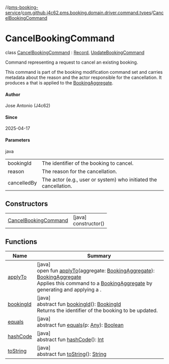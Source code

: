 //[pms-booking-service](../../../index.md)/[com.github.j4c62.pms.booking.domain.driver.command.types](../index.md)/[CancelBookingCommand](index.md)

# CancelBookingCommand

class [CancelBookingCommand](index.md) : [Record](https://docs.oracle.com/en/java/javase/23/docs/api/java.base/java/lang/Record.html), [UpdateBookingCommand](../-update-booking-command/index.md)

Command representing a request to cancel an existing booking. 

This command is part of the booking modification command set and carries metadata about the reason and the actor responsible for the cancellation. It produces a  that is applied to the [BookingAggregate](../../com.github.j4c62.pms.booking.domain.aggregate/-booking-aggregate/index.md).

#### Author

Jose Antonio (J4c62)

#### Since

2025-04-17

#### Parameters

java

|             |                                                                  |
|-------------|------------------------------------------------------------------|
| bookingId   | The identifier of the booking to cancel.                         |
| reason      | The reason for the cancellation.                                 |
| cancelledBy | The actor (e.g., user or system) who initiated the cancellation. |

## Constructors

| | |
|---|---|
| [CancelBookingCommand](-cancel-booking-command.md) | [java]<br>constructor() |

## Functions

| Name | Summary |
|---|---|
| [applyTo](apply-to.md) | [java]<br>open fun [applyTo](apply-to.md)(aggregate: [BookingAggregate](../../com.github.j4c62.pms.booking.domain.aggregate/-booking-aggregate/index.md)): [BookingAggregate](../../com.github.j4c62.pms.booking.domain.aggregate/-booking-aggregate/index.md)<br>Applies this command to a [BookingAggregate](../../com.github.j4c62.pms.booking.domain.aggregate/-booking-aggregate/index.md) by generating and applying a . |
| [bookingId](../-update-booking-command/booking-id.md) | [java]<br>abstract fun [bookingId](../-update-booking-command/booking-id.md)(): [BookingId](../../com.github.j4c62.pms.booking.domain.aggregate.vo/-booking-id/index.md)<br>Returns the identifier of the booking to be updated. |
| [equals](../../com.github.j4c62.pms.booking.domain.aggregate/-booking-aggregate/index.md#-1797860926%2FFunctions%2F-1170581573) | [java]<br>abstract fun [equals](../../com.github.j4c62.pms.booking.domain.aggregate/-booking-aggregate/index.md#-1797860926%2FFunctions%2F-1170581573)(p: [Any](https://kotlinlang.org/api/core/kotlin-stdlib/kotlin/-any/index.html)): [Boolean](https://kotlinlang.org/api/core/kotlin-stdlib/kotlin/-boolean/index.html) |
| [hashCode](../../com.github.j4c62.pms.booking.domain.aggregate/-booking-aggregate/index.md#1761002009%2FFunctions%2F-1170581573) | [java]<br>abstract fun [hashCode](../../com.github.j4c62.pms.booking.domain.aggregate/-booking-aggregate/index.md#1761002009%2FFunctions%2F-1170581573)(): [Int](https://kotlinlang.org/api/core/kotlin-stdlib/kotlin/-int/index.html) |
| [toString](../../com.github.j4c62.pms.booking.domain.aggregate/-booking-aggregate/index.md#1582835944%2FFunctions%2F-1170581573) | [java]<br>abstract fun [toString](../../com.github.j4c62.pms.booking.domain.aggregate/-booking-aggregate/index.md#1582835944%2FFunctions%2F-1170581573)(): [String](https://docs.oracle.com/en/java/javase/23/docs/api/java.base/java/lang/String.html) |